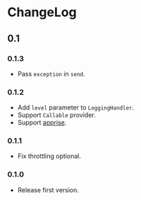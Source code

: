 # ChangeLog

## 0.1

### 0.1.3

- Pass `exception` in `send`.

### 0.1.2

- Add `level` parameter to `LoggingHandler`.
- Support `Callable` provider.
- Support [apprise](https://github.com/caronc/apprise).

### 0.1.1

- Fix throttling optional.

### 0.1.0

- Release first version.
